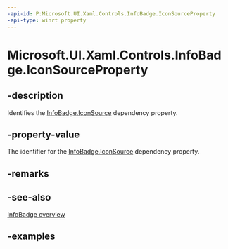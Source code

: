 ```yaml
---
-api-id: P:Microsoft.UI.Xaml.Controls.InfoBadge.IconSourceProperty
-api-type: winrt property
---
```


# Microsoft.UI.Xaml.Controls.InfoBadge.IconSourceProperty

<!--
public static Microsoft.UI.Xaml.DependencyProperty IconSourceProperty { get; }
-->


## -description

Identifies the [InfoBadge.IconSource](infobadge_iconsource.md) dependency property.
## -property-value

The identifier for the [InfoBadge.IconSource](infobadge_iconsource.md) dependency property.

## -remarks

## -see-also

[InfoBadge overview](/windows/apps/design/controls/info-badge)

## -examples



